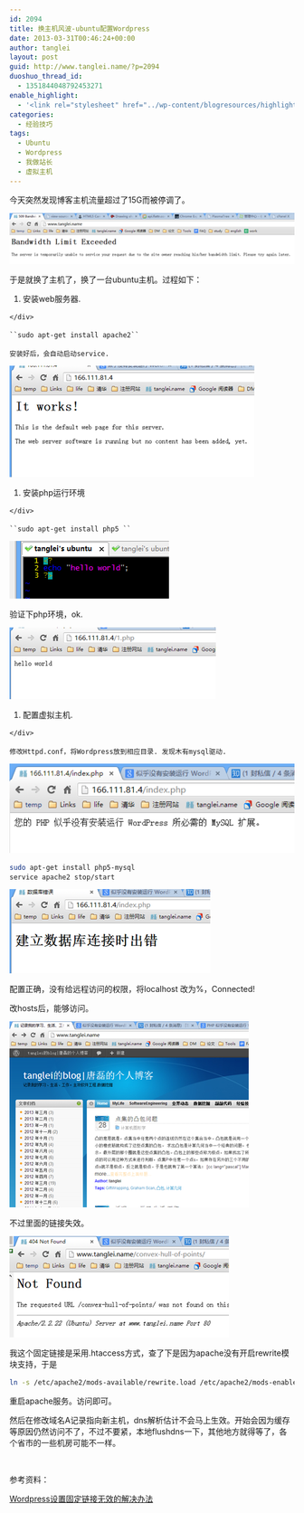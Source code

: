 ```yaml
---
id: 2094
title: 换主机风波-ubuntu配置Wordpress
date: 2013-03-31T00:46:24+00:00
author: tanglei
layout: post
guid: http://www.tanglei.name/?p=2094
duoshuo_thread_id:
  - 1351844048792453271
enable_highlight:
  - '<link rel="stylesheet" href="../wp-content/blogresources/highlightconfig/highlight.default.min.css"><script src="../wp-content/blogresources/highlightconfig/jquery-2.1.4.min.js"></script><script src="../wp-content/blogresources/highlightconfig/enable_highlight.js"></script>'
categories:
  - 经验技巧
tags:
  - Ubuntu
  - Wordpress
  - 我做站长
  - 虚拟主机
---
```

今天突然发现博客主机流量超过了15G而被停调了。 


![流量超标](/wp-content/uploads/2013/03/033013_1646_ubuntuw1.png) 

于是就换了主机了，换了一台ubuntu主机。过程如下： 

  1. <div>
      安装web服务器.
    </div>
    
    ``sudo apt-get install apache2``
    
    安装好后，会自动启动service. 


![](/wp-content/uploads/2013/03/033013_1646_ubuntuw2.png) 

  1. <div>
      安装php运行环境
    </div>
    
    ``sudo apt-get install php5 ``


![](/wp-content/uploads/2013/03/033013_1646_ubuntuw3.png) 

验证下php环境，ok. 


![Wordpress 运行环境](/wp-content/uploads/2013/03/033013_1646_ubuntuw4.png) 

  1. <div>
      配置虚拟主机.
    </div>
    
    修改Httpd.conf，将Wordpress放到相应目录. 发现木有mysql驱动. 


![php mysql 驱动](/wp-content/uploads/2013/03/033013_1646_ubuntuw5.png) 

```bash
sudo apt-get install php5-mysql
service apache2 stop/start
```


![mysql远程访问](/wp-content/uploads/2013/03/033013_1646_ubuntuw6.png) 

配置正确，没有给远程访问的权限，将localhost 改为%，Connected! 

改hosts后，能够访问。 


![Wordpress设置固定链接无效的解决办法](/wp-content/uploads/2013/03/033013_1646_ubuntuw7.png) 

不过里面的链接失效。 


![Wordpress设置固定链接无效的解决办法](/wp-content/uploads/2013/03/033013_1646_ubuntuw8.png) 

我这个固定链接是采用.htaccess方式，查了下是因为apache没有开启rewrite模块支持，于是 

```bash
ln -s /etc/apache2/mods-available/rewrite.load /etc/apache2/mods-enabled/
```

重启apache服务。访问即可。 

然后在修改域名A记录指向新主机，dns解析估计不会马上生效。开始会因为缓存等原因仍然访问不了，不过不要紧，本地flushdns一下，其他地方就得等了，各个省市的一些机房可能不一样。 

 

参考资料： 

[Wordpress设置固定链接无效的解决办法](http://kpjack.blog.51cto.com/627289/327354)
